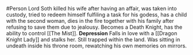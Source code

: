 #Person 
Lord Soth killed his wife after having an affair, was taken into custody, tried to redeem himself fulfiling a task for his godess, has a child with the second woman, dies in the fire together with his family after refusing to save them due to jealousy. 
Becomes a Death Knight, has the ability to control [[The Mist]].
**Depression**
Falls in love with a [[Dragon Knight Lady]] and stalks her.
Still trapped within the land.
Was sitting in undeath inside his throne room, rewatching his own memories on mirrors.

